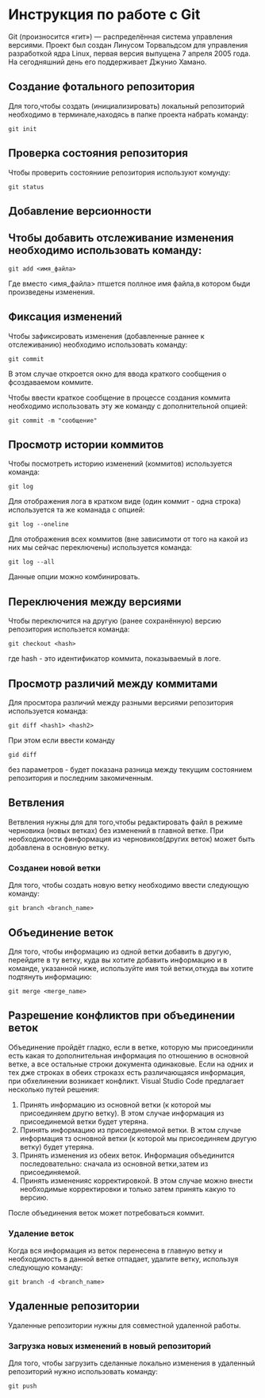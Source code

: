# **Инструкция по работе с Git**

Git (произносится «гит») — распределённая система управления версиями. Проект был создан Линусом Торвальдсом для управления разработкой ядра Linux, первая версия выпущена 7 апреля 2005 года. На сегодняшний день его поддерживает Джунио Хамано.

## Создание фотального репозитория

Для того,чтобы создать (инициализировать) локальный репозиторий необходимо в терминале,находясь в папке проекта набрать команду:

    git init

## Проверка состояния репозитория

Чтобы проверить состояниие репозитория используют комунду:

    git status

## Добавление версионности

## Чтобы добавить отслеживание изменения необходимо использовать команду:

    git add <имя_файла>

Где вместо <имя_файла> птшется поллное имя файла,в котором быди произведены изменения.

## Фиксация изменений 

Чтобы зафиксировать изменения (добавленные раннее к отслеживанию) необходимо использовать команду:

    git commit 

В этом случае откроется окно для ввода краткого сообщения о фсоздаваемом коммите.

Чтобы ввести краткое сообщение в процессе создания коммита необходимо использовать эту же команду с дополнительной опцией:

    git commit -m "сообщение"

## Просмотр истории коммитов

Чтобы посмотреть историю изменений (коммитов) используется команда:

    git log

Для отображения лога в кратком виде (один коммит - одна строка) используется та же команада с опцией:

    git log --oneline

Для отображения всех коммитов (вне зависимоти от того на какой из них мы сейчас переключены) используется команда:

    git log --all

Данные опции можно комбинировать.

## Переключения между версиями

Чтобы переключится на другую (ранее сохранённую) версию репозитория использется команда:

    git checkout <hash>

где hash - это идентификатор коммита, показываемый в логе.

## Просмотр различий между коммитами

Для просмтора различий между разными версиями репозитория используется команда:

    git diff <hash1> <hash2>

При этом если ввести команду

    gid diff

без параметров - будет показана разница между текущим состоянием репозитория и последним закомиченным.

## Ветвления

Ветвления нужны для для того,чтобы  редактировать файл в режиме черновика (новых ветках) без изменений в главной ветке. При необходимости финформация из черновиков(других веток) может быть добавлена в основную ветку.

### Созданеи новой ветки

Для того, чтобы создать новую ветку необходимо ввести следующую команду:

    git branch <branch_name>

## Объединение веток
Для того, чтобы информацию из одной ветки добавить в другую, перейдите в ту ветку, куда вы хотите добавить информацию и в команде, указанной ниже, используйте имя той ветки,откуда вы хотите подтянуть информацию:

    git merge <merge_name>

## Разрешение конфликтов при объединении веток

Объединение пройдёт гладко, если в ветке, которую мы присоединили есть какая то дополнительная информация по отношению в основной ветке, а все остальные  строки документа одинаковые.
Если на одних и тех дже строках в обеих строказх есть различающаяся информация, при обхелинении возникает конфликт. Visual Studio Code предлагает несколько путей решения:

1. Принять информацию из основной ветки (к которой мы присоединяем другю ветку). В этом случае информация из присоединемой ветки будет утеряна.
2. Принять информацию из присоединяемой ветки. В жтом случае информация тз основной ветки (к которой мы присоединяем другую ветку) будет утеряна.
3. Принять изменения из обеих веток. Информация объединится последовательно: сначала из основной ветки,затем из присоединяемой.
4. Принять измененияс корректировкой. В этом случае можно внести необходимые корректировки и только затем принять какую то версию.

После объединения веток может потребоваться коммит.
### Удаление веток

Когда вся информация из веток перенесена в главную ветку и необходимость в данной ветке отпадает, удалите ветку, используя следующую команду:

    git branch -d <branch_name>

## Удаленные репозитории

Удаленные репозитории нужны для совместной удаленной работы.

### Загрузка новых изменений в новый репозиторий

Для того, чтобы загрузить сделанные локально изменения в удаленный репозиторий нужно использовать команду:

    git push

